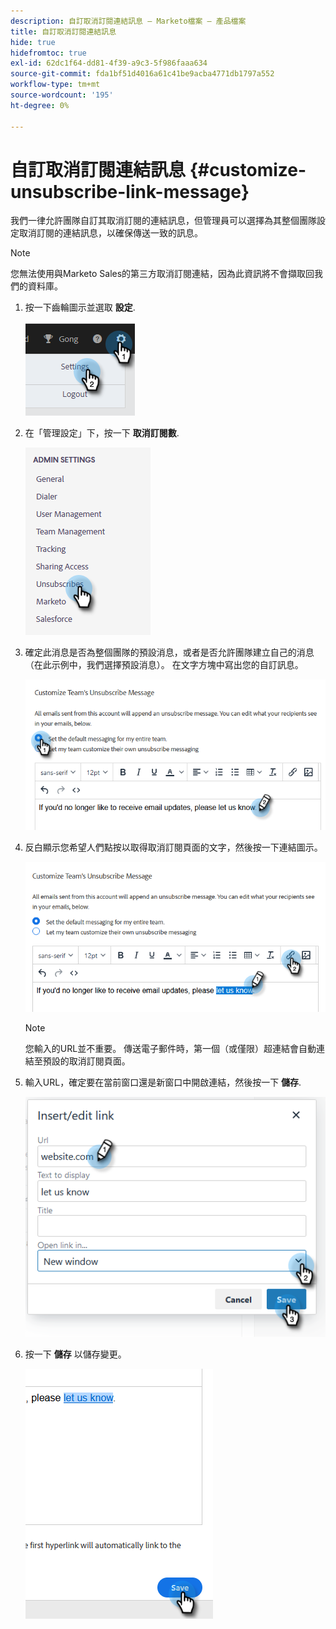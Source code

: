 ```yaml
---
description: 自訂取消訂閱連結訊息 — Marketo檔案 — 產品檔案
title: 自訂取消訂閱連結訊息
hide: true
hidefromtoc: true
exl-id: 62dc1f64-dd81-4f39-a9c3-5f986faaa634
source-git-commit: fda1bf51d4016a61c41be9acba4771db1797a552
workflow-type: tm+mt
source-wordcount: '195'
ht-degree: 0%

---
```


# 自訂取消訂閱連結訊息 {#customize-unsubscribe-link-message}

我們一律允許團隊自訂其取消訂閱的連結訊息，但管理員可以選擇為其整個團隊設定取消訂閱的連結訊息，以確保傳送一致的訊息。

>[!NOTE]
>
>您無法使用與Marketo Sales的第三方取消訂閱連結，因為此資訊將不會擷取回我們的資料庫。

1. 按一下齒輪圖示並選取 **設定**.

   ![](assets/customize-unsubscribe-link-message-1.png)

1. 在「管理設定」下，按一下 **取消訂閱數**.

   ![](assets/customize-unsubscribe-link-message-2.png)

1. 確定此消息是否為整個團隊的預設消息，或者是否允許團隊建立自己的消息（在此示例中，我們選擇預設消息）。 在文字方塊中寫出您的自訂訊息。

   ![](assets/customize-unsubscribe-link-message-3.png)

1. 反白顯示您希望人們點按以取得取消訂閱頁面的文字，然後按一下連結圖示。

   ![](assets/customize-unsubscribe-link-message-4.png)

   >[!NOTE]
   >
   >您輸入的URL並不重要。 傳送電子郵件時，第一個（或僅限）超連結會自動連結至預設的取消訂閱頁面。

1. 輸入URL，確定要在當前窗口還是新窗口中開啟連結，然後按一下 **儲存**.

   ![](assets/customize-unsubscribe-link-message-5.png)

1. 按一下 **儲存** 以儲存變更。

   ![](assets/customize-unsubscribe-link-message-6.png)
